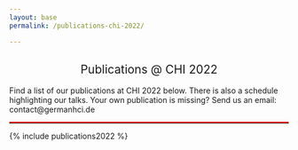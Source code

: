 ```yaml
---
layout: base
permalink: /publications-chi-2022/

---
```

<h2 style="font-weight: 400; text-align: center">Publications @ CHI 2022</h2>
Find a list of our publications at CHI 2022 below. There is also a schedule highlighting our talks. Your own publication is missing? Send us an email: contact@germanhci.de

---

<style>
hr {
  border: none;
  border-top: 2px solid red;
  margin: 1em 0;
}
</style>

{% include publications2022 %}
